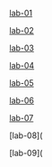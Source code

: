 [lab-01](https://github.com/akhila1119/AIML_13/blob/main/Lab1)

[lab-02](https://github.com/akhila1119/AIML_13/blob/main/Lab2)

[lab-03](https://github.com/akhila1119/AIML_13/blob/main/Lab-3.ipynb)

[lab-04](https://github.com/akhila1119/AIML_13/blob/main/Lab-4)

[lab-05](https://github.com/akhila1119/AIML_13/blob/main/Lab-5)

[lab-06](https://github.com/akhila1119/AIML_13/blob/main/Lab-6)

[lab-07](https://github.com/akhila1119/AIML_13/blob/main/lab-7)

[lab-08](

[lab-09](
